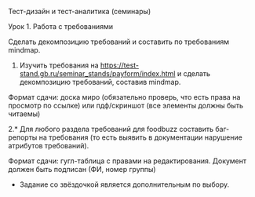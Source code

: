Тест-дизайн и тест-аналитика (семинары)

Урок 1. Работа с требованиями

Cделать декомпозицию требований и составить по требованиям mindmap.

1. Изучить требования на https://test-stand.gb.ru/seminar_stands/payform/index.html и сделать декомпозицию требований, составив mindmap.

Формат сдачи: доска миро (обязательно проверь, что есть права на просмотр по ссылке) или пдф/скриншот (все элементы должны быть читаемы)

2.* Для любого раздела требований для foodbuzz составить баг-репорты на требования (то есть выявить в документации нарушение атрибутов требований).

Формат сдачи: гугл-таблица с правами на редактирования. Документ должен быть подписан (ФИ, номер группы)

* Задание со звёздочкой является дополнительным по выбору.
